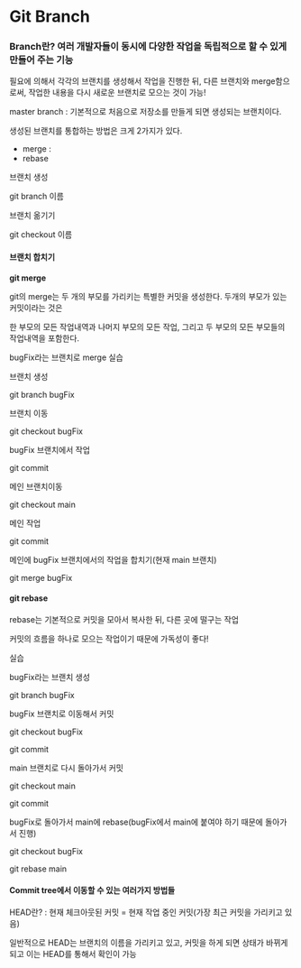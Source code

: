 # Git Branch

### Branch란? 여러 개발자들이 동시에 다양한 작업을 독립적으로 할 수 있게 만들어 주는 기능

필요에 의해서 각각의 브랜치를 생성해서 작업을 진행한 뒤, 다른 브랜치와 merge함으로써, 작업한 내용을 다시 새로운 브랜치로 모으는 것이 가능!

master branch : 기본적으로 처음으로 저장소를 만들게 되면 생성되는 브랜치이다.

생성된 브랜치를 통합하는 방법은 크게 2가지가 있다.

* merge : 
* rebase

브랜치 생성

git branch 이름

브랜치 옮기기

git checkout 이름

#### 브랜치 합치기

**git merge**

git의 merge는 두 개의 부모를 가리키는 특별한 커밋을 생성한다. 두개의 부모가 있는 커밋이라는 것은 

한 부모의 모든 작업내역과 나머지 부모의 모든 작업, 그리고 두 부모의 모든 부모들의 작업내역을 포함한다.

bugFix라는 브랜치로 merge 실습

브랜치 생성

git branch bugFix

브랜치 이동

git checkout bugFix

bugFix 브랜치에서 작업

git commit

메인 브랜치이동

git checkout main

메인 작업 

git commit

메인에 bugFix 브랜치에서의 작업을 합치기\(현재 main 브랜치\)

git merge bugFix

#### git rebase

rebase는 기본적으로 커밋을 모아서 복사한 뒤, 다른 곳에 떨구는 작업

커밋의 흐름을 하나로 모으는 작업이기 때문에 가독성이 좋다!

실습

bugFix라는 브랜치 생성

git branch bugFix

bugFix 브랜치로 이동해서 커밋

git checkout bugFix

git commit

main 브랜치로 다시 돌아가서 커밋

git checkout main

git commit

bugFix로 돌아가서 main에 rebase\(bugFix에서 main에 붙여야 하기 때문에 돌아가서 진행\)

git checkout bugFix

git rebase main

#### Commit tree에서 이동할 수 있는 여러가지 방법들

HEAD란? : 현재 체크아웃된 커밋 = 현재 작업 중인 커밋\(가장 최근 커밋을 가리키고 있음\)

일반적으로 HEAD는 브랜치의 이름을 가리키고 있고, 커밋을 하게 되면 상태가 바뀌게 되고 이는 HEAD를 통해서 확인이 가능

